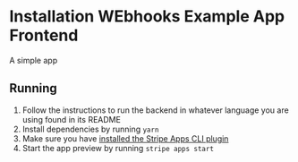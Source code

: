 # Installation WEbhooks Example App Frontend

A simple app 

## Running

1. Follow the instructions to run the backend in whatever language you are using
   found in its README
2. Install dependencies by running `yarn`
3. Make sure you have
   [installed the Stripe Apps CLI plugin](https://stripe.com/docs/stripe-apps/getting-started#install)
4. Start the app preview by running `stripe apps start`
